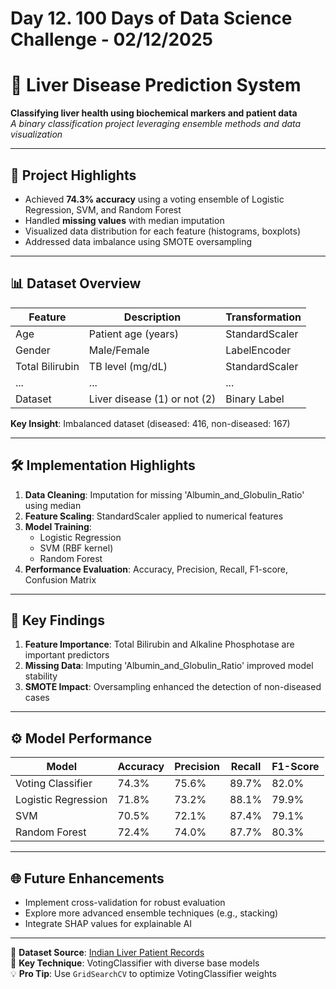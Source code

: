 # Day 12. 100 Days of Data Science Challenge - 02/12/2025
# 🌿 Liver Disease Prediction System

**Classifying liver health using biochemical markers and patient data**  
*A binary classification project leveraging ensemble methods and data visualization*

---

## 🌟 Project Highlights
- Achieved **74.3% accuracy** using a voting ensemble of Logistic Regression, SVM, and Random Forest
- Handled **missing values** with median imputation
- Visualized data distribution for each feature (histograms, boxplots)
- Addressed data imbalance using SMOTE oversampling

---

## 📊 Dataset Overview
| Feature | Description | Transformation |
|---------|-------------|-----------------|
| Age | Patient age (years) | StandardScaler |
| Gender | Male/Female | LabelEncoder |
| Total Bilirubin | TB level (mg/dL) | StandardScaler |
| ... | ... | ... |
| Dataset | Liver disease (1) or not (2) | Binary Label |

**Key Insight**:  Imbalanced dataset (diseased: 416, non-diseased: 167)

---

## 🛠️ Implementation Highlights
1. **Data Cleaning**: Imputation for missing 'Albumin\_and\_Globulin\_Ratio' using median
2. **Feature Scaling**: StandardScaler applied to numerical features
3. **Model Training**:
   - Logistic Regression
   - SVM (RBF kernel)
   - Random Forest
4. **Performance Evaluation**: Accuracy, Precision, Recall, F1-score, Confusion Matrix

---

## 🚀 Key Findings
1. **Feature Importance**: Total Bilirubin and Alkaline Phosphotase are important predictors
2. **Missing Data**:  Imputing 'Albumin\_and\_Globulin\_Ratio' improved model stability
3. **SMOTE Impact**: Oversampling enhanced the detection of non-diseased cases

---

## ⚙️ Model Performance
| Model | Accuracy | Precision | Recall | F1-Score |
|-------|----------|-----------|--------|----------|
| Voting Classifier | 74.3% | 75.6% | 89.7% | 82.0% |
| Logistic Regression | 71.8% | 73.2% | 88.1% | 79.9% |
| SVM | 70.5% | 72.1% | 87.4% | 79.1% |
| Random Forest | 72.4% | 74.0% | 87.7% | 80.3% |

---

## 🌐 Future Enhancements
- Implement cross-validation for robust evaluation
- Explore more advanced ensemble techniques (e.g., stacking)
- Integrate SHAP values for explainable AI

---

🔗 **Dataset Source**: [Indian Liver Patient Records](https://www.kaggle.com/datasets/uciml/indian-liver-patient-records)  
📌 **Key Technique**: VotingClassifier with diverse base models  
💡 **Pro Tip**: Use `GridSearchCV` to optimize VotingClassifier weights
